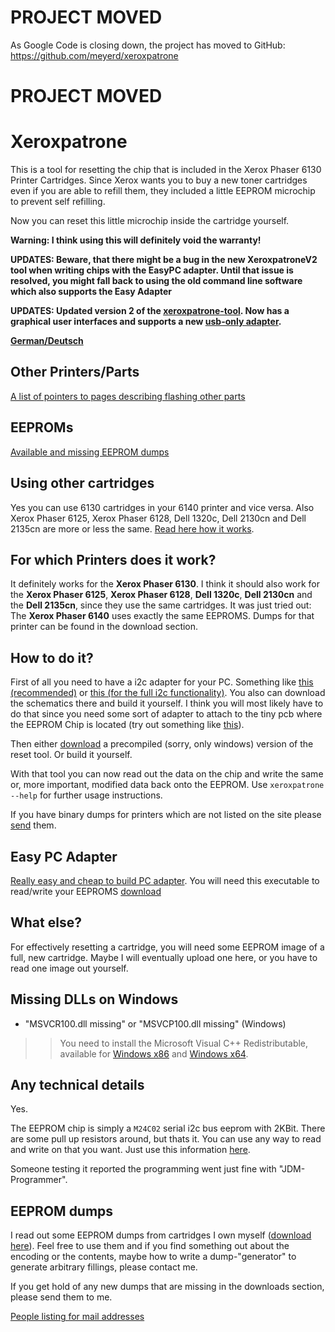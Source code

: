# PROJECT MOVED #

As Google Code is closing down, the project has moved to GitHub:
https://github.com/meyerd/xeroxpatrone

# PROJECT MOVED #








# Xeroxpatrone #
This is a tool for resetting the chip that is included in the Xerox Phaser 6130 Printer Cartridges. Since Xerox wants you to buy a new toner cartridges even if you are able to refill them, they included a little EEPROM microchip to prevent self refilling.

Now you can reset this little microchip inside the cartridge yourself.

**Warning: I think using this will definitely void the warranty!**

**UPDATES: Beware, that there might be a bug in the new XeroxpatroneV2 tool when writing chips with the EasyPC adapter. Until that issue is resolved, you might fall back to using the old command line software which also supports the Easy Adapter**

**UPDATES: Updated version 2 of the [xeroxpatrone-tool](XeroxpatroneV2.md). Now has a graphical user interfaces and supports a new [usb-only adapter](UsbOnlyAdapter.md).**

**[German/Deutsch](UebersichtDeutsch.md)**

## Other Printers/Parts ##
[A list of pointers to pages describing flashing other parts](OtherParts.md)

## EEPROMs ##
[Available and missing EEPROM dumps](EepromList.md)

## Using other cartridges ##
Yes you can use 6130 cartridges in your 6140 printer and vice versa. Also Xerox Phaser 6125, Xerox Phaser 6128, Dell 1320c, Dell 2130cn and Dell 2135cn are more or less the same. [Read here how it works](CartridgeModification.md).

## For which Printers does it work? ##
It definitely works for the **Xerox Phaser 6130**. I think it should also work for the **Xerox Phaser 6125**, **Xerox Phaser 6128**, **Dell 1320c**, **Dell 2130cn** and the **Dell 2135cn**, since they use the same cartridges. It was just tried out: The **Xerox Phaser 6140** uses exactly the same EEPROMS. Dumps for that printer can be found in the download section.

## How to do it? ##
First of all you need to have a i2c adapter for your PC. Something like [this (recommended)](EasyPCAdapter.md) or [this (for the full i2c functionality)](http://www.shop.robotikhardware.de/shop/catalog/product_info.php?products_id=68). You also can download the schematics there and build it yourself. I think you will most likely have to do that since you need some sort of adapter to attach to the tiny pcb where the EEPROM Chip is located (try out something like [this](http://xeroxpatrone.googlecode.com/files/Chip_connector.pdf)).

Then either [download](http://xeroxpatrone.googlecode.com/files/xeroxpatrone_bin_rel-z-diode_r48.zip) a precompiled (sorry, only windows) version of the reset tool. Or build it yourself.

With that tool you can now read out the data on the chip and write the same or, more important, modified data back onto the EEPROM. Use `xeroxpatrone --help` for further usage instructions.

If you have binary dumps for printers which are not listed on the site please [send](http://code.google.com/p/xeroxpatrone/people/list) them.

## Easy PC Adapter ##
[Really easy and cheap to build PC adapter](EasyPCAdapter.md). You will need this executable to read/write your EEPROMS [download](http://xeroxpatrone.googlecode.com/files/xeroxpatrone_bin_rel-z-diode_r48.zip)

## What else? ##
For effectively resetting a cartridge, you will need some EEPROM image of a full, new cartridge. Maybe I will eventually upload one here, or you have to read one image out yourself.

## Missing DLLs on Windows ##
  * "MSVCR100.dll missing" or "MSVCP100.dll missing" (Windows)
> > You need to install the Microsoft Visual C++ Redistributable, available for [Windows x86](https://www.microsoft.com/downloads/en/details.aspx?FamilyID=a7b7a05e-6de6-4d3a-a423-37bf0912db84&displaylang=en) and [Windows x64](https://www.microsoft.com/downloads/en/details.aspx?familyid=BD512D9E-43C8-4655-81BF-9350143D5867&displaylang=en).

## Any technical details ##
Yes.

The EEPROM chip is simply a `M24C02` serial i2c bus eeprom with 2KBit. There are some pull up resistors around, but thats it. You can use any way to read and write on that you want. Just use this information [here](http://xeroxpatrone.googlecode.com/files/eeprom_chip.png).

Someone testing it reported the programming went just fine with "JDM-Programmer".

## EEPROM dumps ##
I read out some EEPROM dumps from cartridges I own myself ([download here](http://code.google.com/p/xeroxpatrone/wiki/EepromList)). Feel free to use them and if you find something out about the encoding or the contents, maybe how to write a dump-"generator" to generate arbitrary fillings, please contact me.

If you get hold of any new dumps that are missing in the downloads section, please send them to me.

[People listing for mail addresses](http://code.google.com/p/xeroxpatrone/people/list)